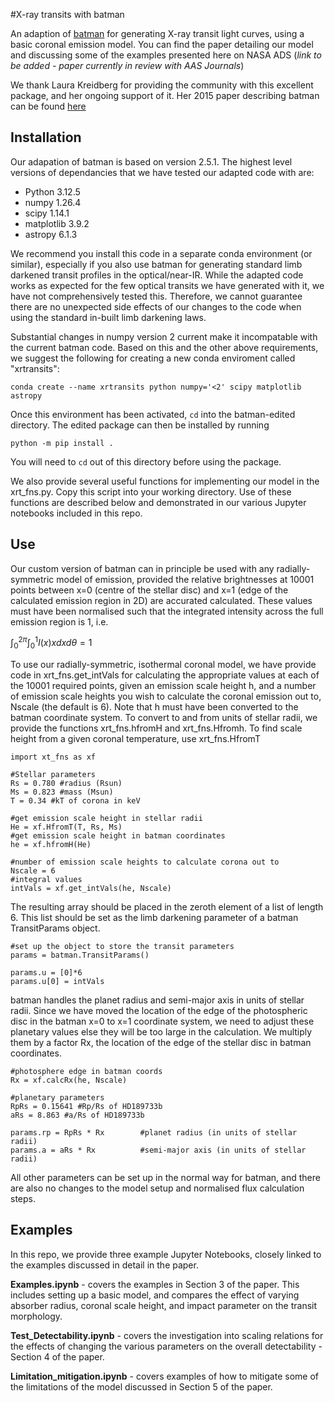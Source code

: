#X-ray transits with batman

An adaption of [batman](https://github.com/lkreidberg/batman) for generating X-ray transit light curves, using a basic coronal emission model. You can find the paper detailing our model and discussing some of the examples presented here on NASA ADS (*link to be added - paper currently in review with AAS Journals*)

We thank Laura Kreidberg for providing the community with this excellent package, and her ongoing support of it. Her 2015 paper describing batman can be found [here](https://ui.adsabs.harvard.edu/abs/2015PASP..127.1161K/abstract)
 

## Installation

Our adapation of batman is based on version 2.5.1. The highest level versions of dependancies that we have tested our adapted code with are:

* Python 3.12.5
* numpy 1.26.4
* scipy 1.14.1
* matplotlib 3.9.2
* astropy 6.1.3

We recommend you install this code in a separate conda environment (or similar), especially if you also use batman for generating standard limb darkened transit profiles in the optical/near-IR. While the adapted code works as expected for the few optical transits we have generated with it, we have not comprehensively tested this. Therefore, we cannot guarantee there are no unexpected side effects of our changes to the code when using the standard in-built limb darkening laws.

Substantial changes in numpy version 2 current make it incompatable with the current batman code. Based on this and the other above requirements, we suggest the following for creating a new conda enviroment called "xrtransits":

`conda create --name xrtransits python numpy='<2' scipy matplotlib astropy`

Once this environment has been activated, `cd` into the batman-edited directory. The edited package can then be installed by running

`python -m pip install .`

You will need to `cd` out of this directory before using the package.

We also provide several useful functions for implementing our model in the xrt\_fns.py. Copy this script into your working directory. Use of these functions are described below and demonstrated in our various Jupyter notebooks included in this repo.


## Use

Our custom version of batman can in principle be used with any radially-symmetric model of emission, provided the relative brightnesses at 10001 points between x=0 (centre of the stellar disc) and x=1 (edge of the calculated emission region in 2D) are accurated calculated. These values must have been normalised such that the integrated intensity across the full emission region is 1, i.e.

$`\int^{2\pi}_0 \int^1_0 I(x)xdxd\theta = 1`$

To use our radially-symmetric, isothermal coronal model, we have provide code in xrt\_fns.get\_intVals for calculating the appropriate values at each of the 10001 required points, given an emission scale height h, and a number of emission scale heights you wish to calculate the coronal emission out to, Nscale \(the default is 6\). Note that h must have been converted to the batman coordinate system. To convert to and from units of stellar radii, we provide the functions xrt\_fns.hfromH and xrt\_fns.Hfromh. To find scale height from a given coronal temperature, use xrt\_fns.HfromT

```
import xt_fns as xf

#Stellar parameters
Rs = 0.780 #radius (Rsun)
Ms = 0.823 #mass (Msun)
T = 0.34 #kT of corona in keV

#get emission scale height in stellar radii
He = xf.HfromT(T, Rs, Ms)
#get emission scale height in batman coordinates
he = xf.hfromH(He)

#number of emission scale heights to calculate corona out to
Nscale = 6
#integral values
intVals = xf.get_intVals(he, Nscale)
```

The resulting array should be placed in the zeroth element of a list of length 6. This list should be set as the limb darkening parameter of a batman TransitParams object.

```
#set up the object to store the transit parameters
params = batman.TransitParams()

params.u = [0]*6
params.u[0] = intVals
```

batman handles the planet radius and semi-major axis in units of stellar radii. Since we have moved the location of the edge of the photospheric disc in the batman x=0 to x=1 coordinate system, we need to adjust these planetary values else they will be too large in the calculation. We multiply them by a factor Rx, the location of the edge of the stellar disc in batman coordinates.

```
#photosphere edge in batman coords
Rx = xf.calcRx(he, Nscale)

#planetary parameters
RpRs = 0.15641 #Rp/Rs of HD189733b
aRs = 8.863 #a/Rs of HD189733b

params.rp = RpRs * Rx        #planet radius (in units of stellar radii)
params.a = aRs * Rx          #semi-major axis (in units of stellar radii)
```

All other parameters can be set up in the normal way for batman, and there are also no changes to the model setup and normalised flux calculation steps.


## Examples

In this repo, we provide three example Jupyter Notebooks, closely linked to the examples discussed in detail in the paper.

**Examples.ipynb** - covers the examples in Section 3 of the paper. This includes setting up a basic model, and compares the effect of varying absorber radius, coronal scale height, and impact parameter on the transit morphology.

**Test_Detectability.ipynb** - covers the investigation into scaling relations for the effects of changing the various parameters on the overall detectability - Section 4 of the paper.

**Limitation_mitigation.ipynb** - covers examples of how to mitigate some of the limitations of the model discussed in Section 5 of the paper.




